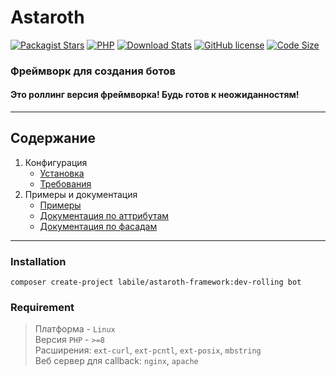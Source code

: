 # Astaroth

[![Packagist Stars](https://img.shields.io/packagist/stars/labile/astaroth-core)](https://packagist.org/packages/labile/astaroth-core/stats)
[![PHP](https://img.shields.io/packagist/php-v/labile/astaroth-core)](https://github.com/labi-le/astaroth-core)
[![Download Stats](https://img.shields.io/packagist/dt/labile/astaroth-core)](https://packagist.org/packages/labile/astaroth-core/stats)
[![GitHub license](https://img.shields.io/badge/license-MIT-green.svg)](https://github.com/labi-le/astaroth-core/blob/main/LICENSE)
[![Code Size](https://img.shields.io/github/languages/code-size/labi-le/astaroth-core)](https://github.com/labi-le/astaroth-core)

### Фреймворк для создания ботов

#### Это роллинг версия фреймворка! Будь готов к неожиданностям!

___

## Содержание

1. Конфигурация
    + [Установка](#Installation)
    + [Требования](#Requirement)
2. Примеры и документация
    + [Примеры](app/Command/Example)
    + [Документация по аттрибутам](doc/attribute.md)
    + [Документация по фасадам](doc/facade.md)

___

### Installation

```
composer create-project labile/astaroth-framework:dev-rolling bot
```

### Requirement

> Платформа - `Linux`\
> Версия `PHP` - `>=8`\
> Расширения: `ext-curl`, `ext-pcntl`, `ext-posix`, `mbstring`\
> Веб сервер для callback: `nginx`, `apache`
